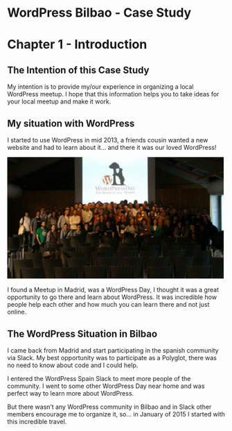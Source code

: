 # WordPress Bilbao - Case Study

# Chapter 1 - Introduction

## The Intention of this Case Study

My intention is to provide my/our experience in organizing a local WordPress meetup. I hope that this information helps you to take ideas for your local meetup and make it work.

## My situation with WordPress

I started to use WordPress in mid 2013, a friends cousin wanted a new website and had to learn about it… and there it was our loved WordPress!

<img src="fig1.jpg" width="500">

I found a Meetup in Madrid, was a WordPress Day, I thought it was a great opportunity to go there and learn about WordPress. It was incredible how people help each other and how much you can learn there and not just online.

## The WordPress Situation in Bilbao

I came back from Madrid and start participating in the spanish community via Slack. My best opportunity was to participate as a Polyglot, there was no need to know about code and I could help.

I entered the WordPress Spain Slack to meet more people of the community. I went to some other WordPress Day near home and was perfect way to learn more about WordPress.

But there wasn’t any WordPress community in Bilbao and in Slack other members encourage me to organize it, so… in January of 2015 I started with this incredible travel.
